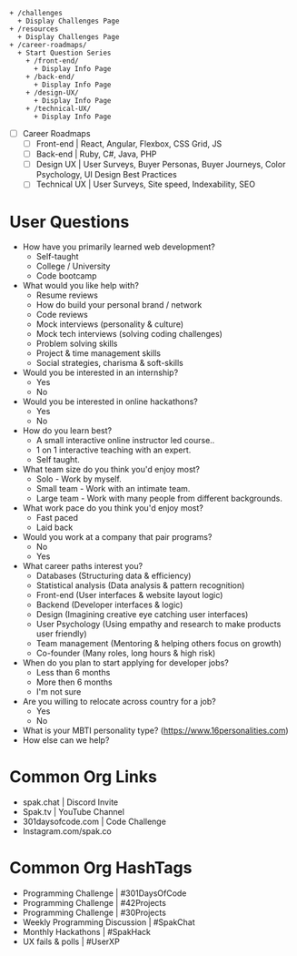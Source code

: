 
    + /challenges
      + Display Challenges Page
    + /resources
      + Display Challenges Page
    + /career-roadmaps/
      + Start Question Series
        + /front-end/
          + Display Info Page
        + /back-end/
          + Display Info Page
        + /design-UX/
          + Display Info Page
        + /technical-UX/
          + Display Info Page

- [ ] Career Roadmaps<br>
  - [ ] Front-end       | React, Angular, Flexbox, CSS Grid, JS<br>
  - [ ] Back-end        | Ruby, C#, Java, PHP<br>
  - [ ] Design UX       | User Surveys, Buyer Personas, Buyer Journeys, Color Psychology, UI Design Best Practices<br>
  - [ ] Technical UX    | User Surveys, Site speed, Indexability, SEO

# User Questions
+ How have you primarily learned web development?
  + Self-taught
  + College / University
  + Code bootcamp
+ What would you like help with?
  + Resume reviews
  + How do build your personal brand / network
  + Code reviews
  + Mock interviews (personality & culture)
  + Mock tech interviews (solving coding challenges)
  + Problem solving skills
  + Project & time management skills
  + Social strategies, charisma & soft-skills
+ Would you be interested in an internship?
  + Yes
  + No
+ Would you be interested in online hackathons?
  + Yes
  + No
+ How do you learn best?
  + A small interactive online instructor led course..
  + 1 on 1 interactive teaching with an expert.
  + Self taught.
+ What team size do you think you'd enjoy most?
  + Solo - Work by myself.
  + Small team - Work with an intimate team.
  + Large team - Work with many people from different backgrounds.
+ What work pace do you think you'd enjoy most?
  + Fast paced
  + Laid back
+ Would you work at a company that pair programs?
  + No
  + Yes
+ What career paths interest you?
  + Databases (Structuring data & efficiency)
  + Statistical analysis (Data analysis & pattern recognition)
  + Front-end (User interfaces & website layout logic)
  + Backend (Developer interfaces & logic)
  + Design (Imagining creative eye catching user interfaces)
  + User Psychology (Using empathy and research to make products user friendly)
  + Team management (Mentoring & helping others focus on growth)
  + Co-founder (Many roles, long hours & high risk)
+ When do you plan to start applying for developer jobs?
  + Less than 6 months
  + More then 6 months
  + I'm not sure
+ Are you willing to relocate across country for a job?
  + Yes
  + No
+ What is your MBTI personality type? (https://www.16personalities.com)
+ How else can we help?

# Common Org Links
+ spak.chat | Discord Invite
+ Spak.tv | YouTube Channel
+ 301daysofcode.com | Code Challenge
+ Instagram.com/spak.co

# Common Org HashTags
+ Programming Challenge | #301DaysOfCode 
+ Programming Challenge | #42Projects
+ Programming Challenge | #30Projects
+ Weekly Programming Discussion | #SpakChat
+ Monthly Hackathons | #SpakHack
+ UX fails & polls | #UserXP
